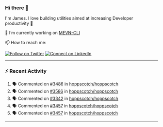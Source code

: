 ### Hi there 👋

I'm James. I love building utilities aimed at increasing Developer productivity :raised_hands: 

🔭 I’m currently working on [MEVN-CLI](https://github.com/madlabsinc/mevn-cli)

📫 How to reach me:

[![Follow on Twitter](https://img.shields.io/badge/--twitter?label=Twitter&logo=Twitter&style=social)](https://twitter.com/james_madhacks) [![Connect on LinkedIn](https://img.shields.io/badge/--linkedin?label=LinkedIn&logo=LinkedIn&style=social)](https://www.linkedin.com/in/jamesgeorge007)

---

### :zap: Recent Activity

<!--START_SECTION:activity-->
1. 🗣 Commented on [#3486](https://github.com/hoppscotch/hoppscotch/pull/3486#issuecomment-1831457607) in [hoppscotch/hoppscotch](https://github.com/hoppscotch/hoppscotch)
2. 🗣 Commented on [#3586](https://github.com/hoppscotch/hoppscotch/pull/3586#issuecomment-1827740813) in [hoppscotch/hoppscotch](https://github.com/hoppscotch/hoppscotch)
3. 🗣 Commented on [#3342](https://github.com/hoppscotch/hoppscotch/issues/3342#issuecomment-1823195186) in [hoppscotch/hoppscotch](https://github.com/hoppscotch/hoppscotch)
4. 🗣 Commented on [#3457](https://github.com/hoppscotch/hoppscotch/pull/3457#issuecomment-1780571540) in [hoppscotch/hoppscotch](https://github.com/hoppscotch/hoppscotch)
5. 🗣 Commented on [#3457](https://github.com/hoppscotch/hoppscotch/pull/3457#issuecomment-1779402409) in [hoppscotch/hoppscotch](https://github.com/hoppscotch/hoppscotch)
<!--END_SECTION:activity-->

---

<!--
**jamesgeorge007/jamesgeorge007** is a ✨ _special_ ✨ repository because its `README.md` (this file) appears on your GitHub profile.

Here are some ideas to get you started:

- 🌱 I’m currently learning ...
- 👯 I’m looking to collaborate on ...
- 🤔 I’m looking for help with ...
- 💬 Ask me about ...
- 😄 Pronouns: ...
- ⚡ Fun fact: ...
-->
